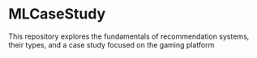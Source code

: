 # MLCaseStudy
This repository explores the fundamentals of recommendation systems, their types, and a case study focused on the gaming platform
